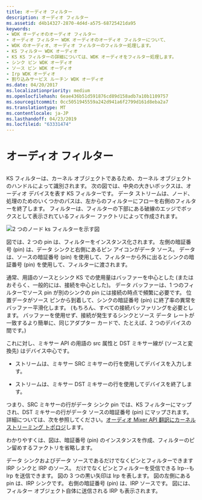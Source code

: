 ```yaml
---
title: オーディオ フィルター
description: オーディオ フィルター
ms.assetid: d4b14327-2870-4d4d-a575-68725421da95
keywords:
- WDK オーディオのオーディオ フィルター
- オーディオ フィルター WDK オーディオのオーディオ フィルターについて、
- WDK のオーディオ、オーディオ フィルターのフィルター処理します。
- KS フィルター WDK オーディオ
- KS KS フィルターの詳細については、WDK オーディオをフィルター処理します。
- シンク ピン WDK オーディオ
- ソース ピン WDK オーディオ
- Irp WDK オーディオ
- 割り込みサービス ルーチン WDK オーディオ
ms.date: 04/20/2017
ms.localizationpriority: medium
ms.openlocfilehash: 6eae436b51d591876cd89d158adb7a10b1109757
ms.sourcegitcommit: 0cc5051945559a242d941a6f2799d161d8eba2a7
ms.translationtype: MT
ms.contentlocale: ja-JP
ms.lasthandoff: 04/23/2019
ms.locfileid: "63331474"
---
```

# <a name="audio-filters"></a>オーディオ フィルター


## <span id="audio_filters"></span><span id="AUDIO_FILTERS"></span>


KS フィルターは、カーネル オブジェクトであるため、カーネル オブジェクトのハンドルによって識別されます。 次の図では、中央の大きいボックスは、オーディオ デバイスを表す KS フィルターです。 データ ストリームは、ノード、処理のためのいくつかのパスは、左からのフィルターにフローを右側のフィルターを終了します。 フィルターは、フィルターの下部にある破線のエッジでボックスとして表示されているフィルター ファクトリによって作成されます。

![2 つのノード ks フィルターを示す図](images/filter-1.png)

図では、2 つの pin は、フィルターをインスタンス化されます。 左側の暗証番号 (pin) は、データ シンクと右側にあるピン アイコンがデータ ソース。 データは、ソースの暗証番号 (pin) を使用して、フィルターから外に出るとシンクの暗証番号 (pin) を使用して、フィルターに渡されます。

通常、用語のソースとシンク KS での使用量はバッファーを中心とした (またはおそらく、一般的には、接続を中心とした)。 データ バッファーは、1 つのフィルターでソース pin が別のシンクの pin には接続の時点で頻繁に必要です。 位置データがソース ピンから到着して、シンクの暗証番号 (pin) に終了率の異常をバッファー平滑化します。 (もちろん、すべての接続バッファリングを必要とします。 バッファーを使用せず、接続が発生するシンクとソース データ レートが一致するより簡単に、同じアダプター カードで、たとえば、2 つのデバイスの間です。)

これに対し、ミキサー API の用語の src 属性と DST ミキサー線が (ソースと変換先) はデバイス中心です。

-   ストリームは、ミキサー SRC ミキサーの行を使用してデバイスを入力します。

-   ストリームは、ミキサー DST ミキサーの行を使用してデバイスを終了します。

つまり、SRC ミキサーの行がデータ シンク pin では、KS フィルターにマップされ、DST ミキサーの行がデータ ソースの暗証番号 (pin) にマップされます。 詳細については、次を参照してください。[オーディオ Mixer API 翻訳にカーネル ストリーミング トポロジ](kernel-streaming-topology-to-audio-mixer-api-translation.md)します。

わかりやすくは、図は、暗証番号 (pin) のインスタンスを作成、フィルターのピン留めするファクトリを省略します。

データ シンクおよびデータ ソースであるだけでなくピンとフィルターできます IRP シンクと IRP のソース。 だけでなくピンとフィルターを受信できる Irp--も Irp を送信できます。 図の 3 つの黒い矢印は Irp を表します。 図の左側にある pin は、IRP シンクです。 右側の暗証番号 (pin) は、IRP ソースです。 図には、フィルター オブジェクト自体に送信される IRP も表示されます。

 

 




